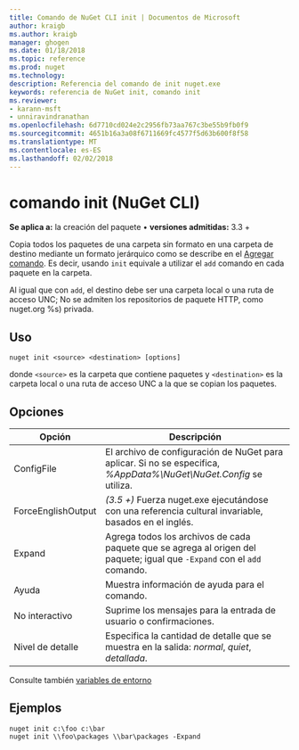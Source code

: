 ```yaml
---
title: Comando de NuGet CLI init | Documentos de Microsoft
author: kraigb
ms.author: kraigb
manager: ghogen
ms.date: 01/18/2018
ms.topic: reference
ms.prod: nuget
ms.technology: 
description: Referencia del comando de init nuget.exe
keywords: referencia de NuGet init, comando init
ms.reviewer:
- karann-msft
- unniravindranathan
ms.openlocfilehash: 6d7710cd024e2c2956fb73aa767c3be55b9fb0f9
ms.sourcegitcommit: 4651b16a3a08f6711669fc4577f5d63b600f8f58
ms.translationtype: MT
ms.contentlocale: es-ES
ms.lasthandoff: 02/02/2018
---
```

# <a name="init-command-nuget-cli"></a>comando init (NuGet CLI)

**Se aplica a:** la creación del paquete &bullet; **versiones admitidas:** 3.3 +

Copia todos los paquetes de una carpeta sin formato en una carpeta de destino mediante un formato jerárquico como se describe en el [Agregar comando](cli-ref-add.md). Es decir, usando `init` equivale a utilizar el `add` comando en cada paquete en la carpeta.

Al igual que con `add`, el destino debe ser una carpeta local o una ruta de acceso UNC; No se admiten los repositorios de paquete HTTP, como nuget.org %s) privada.

## <a name="usage"></a>Uso

```cli
nuget init <source> <destination> [options]
```

donde `<source>` es la carpeta que contiene paquetes y `<destination>` es la carpeta local o una ruta de acceso UNC a la que se copian los paquetes.

## <a name="options"></a>Opciones

| Opción | Descripción |
| --- | --- |
| ConfigFile | El archivo de configuración de NuGet para aplicar. Si no se especifica, *%AppData%\NuGet\NuGet.Config* se utiliza. |
| ForceEnglishOutput | *(3.5 +)*  Fuerza nuget.exe ejecutándose con una referencia cultural invariable, basados en el inglés. |
| Expand | Agrega todos los archivos de cada paquete que se agrega al origen del paquete; igual que `-Expand` con el `add` comando. |
| Ayuda | Muestra información de ayuda para el comando. |
| No interactivo | Suprime los mensajes para la entrada de usuario o confirmaciones. |
| Nivel de detalle | Especifica la cantidad de detalle que se muestra en la salida: *normal*, *quiet*, *detallada*. |

Consulte también [variables de entorno](cli-ref-environment-variables.md)

## <a name="examples"></a>Ejemplos

```cli
nuget init c:\foo c:\bar
nuget init \\foo\packages \\bar\packages -Expand
```
